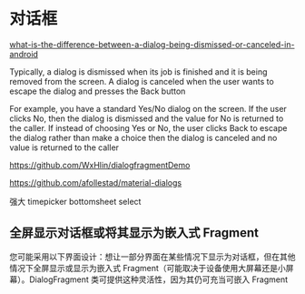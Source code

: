 # 对话框

[what-is-the-difference-between-a-dialog-being-dismissed-or-canceled-in-android](https://stackoverflow.com/questions/3125647/what-is-the-difference-between-a-dialog-being-dismissed-or-canceled-in-android)

Typically, a dialog is dismissed when its job is finished and it is being removed from the screen. A dialog is canceled when the user wants to escape the dialog and presses the Back button

For example, you have a standard Yes/No dialog on the screen. If the user clicks No, then the dialog is dismissed and the value for No is returned to the caller. If instead of choosing Yes or No, the user clicks Back to escape the dialog rather than make a choice then the dialog is canceled and no value is returned to the caller



https://github.com/WxHlin/dialogfragmentDemo

https://github.com/afollestad/material-dialogs

强大 timepicker bottomsheet select

## 全屏显示对话框或将其显示为嵌入式 Fragment

您可能采用以下界面设计：想让一部分界面在某些情况下显示为对话框，但在其他情况下全屏显示或显示为嵌入式 Fragment（可能取决于设备使用大屏幕还是小屏幕）。DialogFragment 类可提供这种灵活性，因为其仍可充当可嵌入 Fragment

